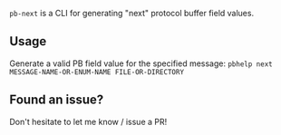 `pb-next` is a CLI for generating "next" protocol buffer field values.

## Usage

Generate a valid PB field value for the specified message:
`pbhelp next MESSAGE-NAME-OR-ENUM-NAME FILE-OR-DIRECTORY`

## Found an issue?

Don't hesitate to let me know / issue a PR!
